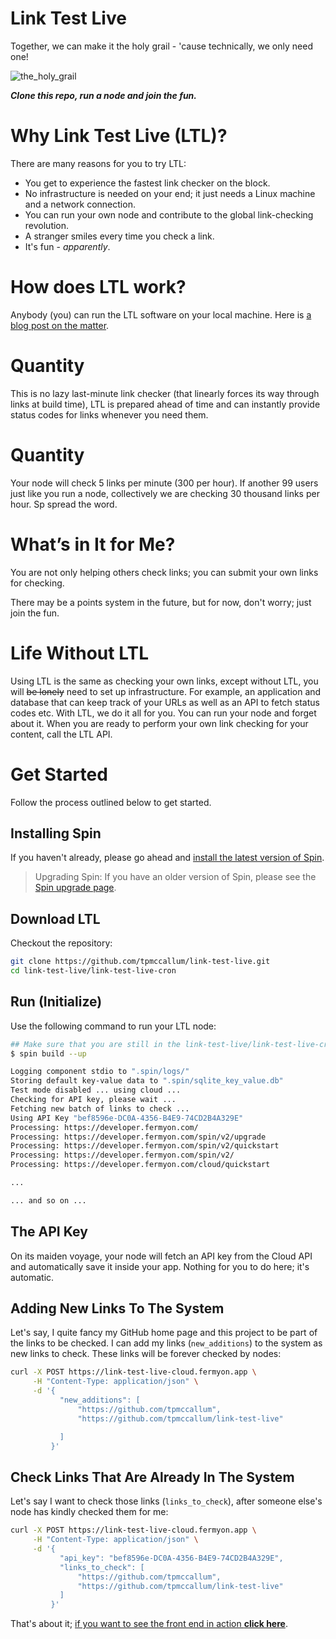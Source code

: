 
# Link Test Live

Together, we can make it the holy grail - 'cause technically, we only need one!

![the_holy_grail](https://github.com/tpmccallum/link-test-live/assets/9831342/ac8dee69-e654-48d2-ab82-eee5b4ffe9c4)

**_Clone this repo, run a node and join the fun._**

# Why Link Test Live (LTL)?

There are many reasons for you to try LTL:
- You get to experience the fastest link checker on the block.
- No infrastructure is needed on your end; it just needs a Linux machine and a network connection.
- You can run your own node and contribute to the global link-checking revolution.
- A stranger smiles every time you check a link.
- It's fun - _apparently_.

# How does LTL work?

Anybody (you) can run the LTL software on your local machine. Here is [a blog post on the matter](https://www.fermyon.com/blog/turbocharging-broken-link-checking).

# Quantity

This is no lazy last-minute link checker (that linearly forces its way through links at build time), LTL is prepared ahead of time and can instantly provide status codes for links whenever you need them.

# Quantity

Your node will check 5 links per minute (300 per hour). If another 99 users just like you run a node, collectively we are checking 30 thousand links per hour. Sp spread the word.

# What’s in It for Me?

You are not only helping others check links; you can submit your own links for checking.

There may be a points system in the future, but for now, don't worry; just join the fun.

# Life Without LTL

Using LTL is the same as checking your own links, except without LTL, you will ~~be lonely~~ need to set up infrastructure. For example, an application and database that can keep track of your URLs as well as an API to fetch status codes etc. With LTL, we do it all for you. You can run your node and forget about it. When you are ready to perform your own link checking for your content, call the LTL API.

# Get Started

Follow the process outlined below to get started.

## Installing Spin

If you haven't already, please go ahead and [install the latest version of Spin](https://developer.fermyon.com/spin/install).

> Upgrading Spin: If you have an older version of Spin, please see the [Spin upgrade page](https://developer.fermyon.com/spin/upgrade).

## Download LTL

Checkout the repository:

```bash
git clone https://github.com/tpmccallum/link-test-live.git
cd link-test-live/link-test-live-cron
```

## Run (Initialize)

Use the following command to run your LTL node:

```bash
## Make sure that you are still in the link-test-live/link-test-live-cron directory
$ spin build --up

Logging component stdio to ".spin/logs/"
Storing default key-value data to ".spin/sqlite_key_value.db"
Test mode disabled ... using cloud ...
Checking for API key, please wait ...
Fetching new batch of links to check ...
Using API Key "bef8596e-DC0A-4356-B4E9-74CD2B4A329E"
Processing: https://developer.fermyon.com/
Processing: https://developer.fermyon.com/spin/v2/upgrade
Processing: https://developer.fermyon.com/spin/v2/quickstart
Processing: https://developer.fermyon.com/spin/v2/
Processing: https://developer.fermyon.com/cloud/quickstart

...

... and so on ...
```

## The API Key

On its maiden voyage, your node will fetch an API key from the Cloud API and automatically save it inside your app. Nothing for you to do here; it's automatic.

## Adding New Links To The System

Let's say, I quite fancy my GitHub home page and this project to be part of the links to be checked. I can add my links (`new_additions`) to the system as new links to check. These links will be forever checked by nodes:

```bash
curl -X POST https://link-test-live-cloud.fermyon.app \
     -H "Content-Type: application/json" \
     -d '{
           "new_additions": [
               "https://github.com/tpmccallum",
               "https://github.com/tpmccallum/link-test-live"

           ]
         }'
```

## Check Links That Are Already In The System

Let's say I want to check those links (`links_to_check`), after someone else's node has kindly checked them for me:

```bash
curl -X POST https://link-test-live-cloud.fermyon.app \
     -H "Content-Type: application/json" \
     -d '{
           "api_key": "bef8596e-DC0A-4356-B4E9-74CD2B4A329E",
           "links_to_check": [
               "https://github.com/tpmccallum",
               "https://github.com/tpmccallum/link-test-live"
           ]
         }'
```

That's about it; [if you want to see the front end in action **click here**](https://link-test-live-cloud.fermyon.app/frontend).
